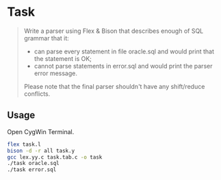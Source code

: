 # Task
> Write a parser using Flex & Bison that describes enough of SQL grammar that it:
> - can parse every statement in file oracle.sql and would print that the statement is OK;
> - cannot parse statements in error.sql and would print the parser error message.
>
> Please note that the final parser shouldn't have any shift/reduce conflicts.


## Usage
Open CygWin Terminal.

```bash
flex task.l
bison -d -r all task.y
gcc lex.yy.c task.tab.c -o task
./task oracle.sql
./task error.sql
```